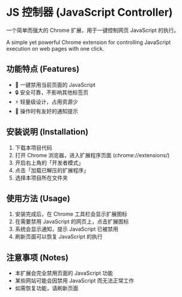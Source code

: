 # JS 控制器 (JavaScript Controller)

一个简单而强大的 Chrome 扩展，用于一键控制网页 JavaScript 的执行。

A simple yet powerful Chrome extension for controlling JavaScript execution on web pages with one click.

## 功能特点 (Features)

- 🚀 一键禁用当前页面的 JavaScript
- 🔒 安全可靠，不影响其他标签页
- ⚡ 轻量级设计，占用资源少
- 🔔 操作时有友好的通知提示

## 安装说明 (Installation)

1. 下载本项目代码
2. 打开 Chrome 浏览器，进入扩展程序页面 (chrome://extensions/)
3. 开启右上角的「开发者模式」
4. 点击「加载已解压的扩展程序」
5. 选择本项目所在文件夹

## 使用方法 (Usage)

1. 安装完成后，在 Chrome 工具栏会显示扩展图标
2. 在需要禁用 JavaScript 的网页上，点击扩展图标
3. 系统会显示通知，提示 JavaScript 已被禁用
4. 刷新页面可以恢复 JavaScript 的执行


## 注意事项 (Notes)

- 本扩展会完全禁用页面的 JavaScript 功能
- 某些网站可能会因禁用 JavaScript 而无法正常工作
- 如需恢复功能，请刷新页面
